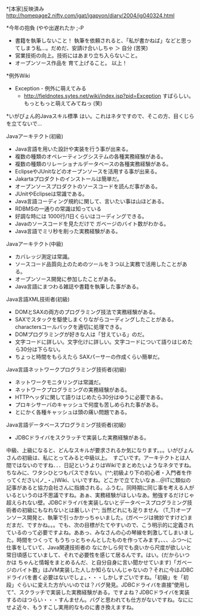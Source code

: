 *[本家]反映済み
http://homepage2.nifty.com/igat/igapyon/diary/2004/ig040324.html

*今年の抱負 (やや出遅れたか ;-P

* 書籍を執筆しないこと！ 執筆を依頼されると、「私が書かねば」などと思ってしまう私…。だめだ、安請け合いしちゃ ＞ 自分 (苦笑)
* 営業技術の向上。技術にはあまり立ち入らないこと。
* オープンソース作品を 育て上げること。
以上！

*例外Wiki

* Exception - 例外に萌えてみる
  * http://fieldnotes.sytes.net/wiki/index.jsp?pid=Exception
すばらしい。もっともっと萌えてみてねっ (笑)

*いがぴょん的Javaスキル標準
はい。これはネタですので、そこの方、目くじらを立てないで…

Javaアーキテクト(初級)

* Java言語を用いた設計や実装を行う事が出来る。
* 複数の種類のオペレーティングシステムの各種実務経験がある。
* 複数の種類のリレーショナルデータベースの各種実務経験がある。
* EclipseやJUnitなどのオープンソースを活用する事が出来る。
* Jakartaプロダクトのインストールは簡単だ。
* オープンソースプロダクトのソースコードを読んだ事がある。
* JUnitやEclipseは常識である。
* Java言語コーディング規約に関して、言いたい事は山ほどある。
* RDBMSの一通りの常識は知っている
* 好調な時には 1000行/1日くらいはコーディングできる。
* Javaのソースコードを見ただけで ガベージのバイト数がわかる。
* Java言語でミリ秒を削った実務経験がある。

Javaアーキテクト(中級)

* カバレッジ測定は常識。
* ソースコード品質向上のためのツールを３つ以上実務で活用したことがある。
* オープンソース開発に参加したことがある。
* Java言語にまつわる雑誌や書籍を執筆した事がある。

Java言語XML技術者(初級)

* DOMとSAXの両方のプログラミング技法で実務経験がある。
* SAXでスタックを駆使しまくりながらコーディングしたことがある。charactersコールバックを適切に処理できる。
* DOMプログラミングが好きな人は「甘えている」のだ。
* 文字コードに詳しい。文字化けに詳しい。文字コードについて語りはじめたら30分は下らない。
* ちょっと時間をもらえたら SAXパーサーの作成くらい簡単だ。

Java言語ネットワークプログラミング技術者(初級)

* ネットワークモニタリングは常識だ。
* ネットワークプログラミングの実務経験がある。
* HTTPヘッダに関して語りはじめたら30分はゆうに必要である。
* プロキシサーバのキャッシュで何度も苦しめられた事がある。
* とにかく各種キャッシュは頭の痛い問題である。

Java言語データベースプログラミング技術者(初級)

* JDBCドライバをスクラッチで実装した実務経験がある。

中級、上級になると、どんなスキルが要求されるか気になります。。。いがぴょんさんの初級は、私にとってみると中級以上。　すごいです。アーキテクトとは人間ではないのですね．．．日記というよりはWikiでまとめたいようなネタですね。ちなみに、ワタシひとつもパスできない。(^^;初級より下の初心者・入門者を作ってください(ノ_・。)Wiki、いいですね。どこかで立てたいなぁ…＠ITに類似の記事があると協力会社さんに指摘される。ふうむ。同時期に同じ事を考える人がいるというのは不思議ですね。あぁ、実務経験がほしいなあ。勉強するだけじゃ超えられない壁。JDBCドライバを実装しないとデータベースプログラミング技術者の初級にもなれないとは厳しい (^^; 当然どれにも足りません （T_T)オープンソース開発と、執筆で引っかかっちゃいました。(ガベージは微妙ですけど)まだまだ、ですかね。。。でも、次の目標がたてやすいので、こう明示的に定義されているのって必要ですよね。ああっ、みなさんの心の琴線を刺激してしまいました。時間をつくって もうちっとちゃんとしたものを作ってみます。、、、ふつ～に仕事をしていて、Java関連技術者の なにかしら何でも良いから尺度が欲しいと常日頃感じていまして、それで必要性を感じて居るんです。はい。(だからいつかは ちゃんと情報をまとめるんだ、と自分自身に言い聞かせています)「ガベージのバイト数」はJVM実装した人しか知らないんじゃないの？それに今はJDBCドライバを書く必要はないでしょ。・・・しかしすごいですね。「初級」を「初段」ぐらいに変えた方がいいのでは？バグ発見。JDBCドライバを直接”使用して”、スクラッチで実装した実務経験がある。ですよね？JDBCドライバを実装するのはつらい・・・すんません。バグと思われても仕方がないですね。なににせよ近々、もうすこし実用的なものに書き換えますね。
